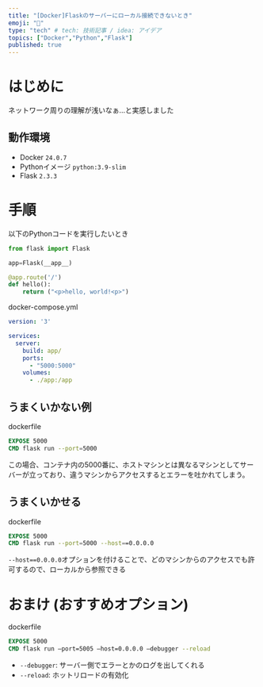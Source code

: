 ```yaml
---
title: "[Docker]Flaskのサーバーにローカル接続できないとき"
emoji: "🦔"
type: "tech" # tech: 技術記事 / idea: アイデア
topics: ["Docker","Python","Flask"]
published: true
---
```

# はじめに
ネットワーク周りの理解が浅いなぁ…と実感しました
## 動作環境
* Docker `24.0.7`
* Pythonイメージ `python:3.9-slim`
* Flask `2.3.3`
# 手順
以下のPythonコードを実行したいとき
```python app.py
from flask import Flask

app=Flask(__app__)

@app.route('/')
def hello():
	return ("<p>hello, world!<p>")
```
docker-compose.yml
```yml dockercompose.yml
version: '3'

services:
  server:
    build: app/
    ports:
      - "5000:5000"
    volumes:
      - ./app:/app
```
## うまくいかない例
dockerfile
```dockerfile
EXPOSE 5000
CMD flask run --port=5000
```
この場合、コンテナ内の5000番に、ホストマシンとは異なるマシンとしてサーバーが立っており、違うマシンからアクセスするとエラーを吐かれてしまう。


## うまくいかせる
dockerfile
```dockerfile
EXPOSE 5000
CMD flask run --port=5000 --host==0.0.0.0
```
`--host==0.0.0.0`オプションを付けることで、どのマシンからのアクセスでも許可するので、ローカルから参照できる
# おまけ (おすすめオプション)
dockerfile
```dockerfile
EXPOSE 5000
CMD flask run —port=5005 —host=0.0.0.0 —debugger --reload
```
* `--debugger`: サーバー側でエラーとかのログを出してくれる
* `--reload`: ホットリロードの有効化